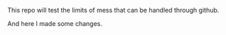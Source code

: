 This repo will test the limits of mess that can be handled through github.

And here I made some changes.

